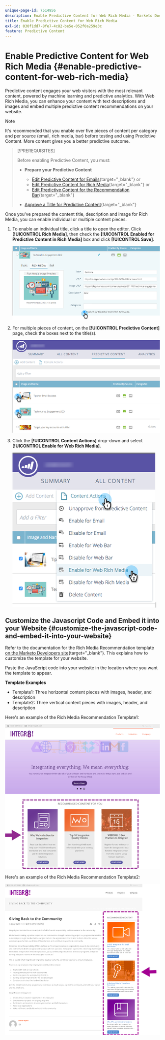 ```yaml
---
unique-page-id: 7514956
description: Enable Predictive Content for Web Rich Media - Marketo Docs - Product Documentation
title: Enable Predictive Content for Web Rich Media
exl-id: 030f1dd7-8fe7-4c82-be5e-052f0a259e3c
feature: Predictive Content
---
```

# Enable Predictive Content for Web Rich Media {#enable-predictive-content-for-web-rich-media}

Predictive content engages your web visitors with the most relevant content, powered by machine learning and predictive analytics. With Web Rich Media, you can enhance your content with text descriptions and images and embed multiple predictive content recommendations on your website.

>[!NOTE]
>
>It's recommended that you enable over five pieces of content per category and per source (email, rich media, bar) before testing and using Predictive Content. More content gives you a better predictive outcome.

>[!PREREQUISITES]
>
>Before enabling Predictive Content, you must:
>
>* **Prepare your Predictive Content**
>
>   * [Edit Predictive Content for Emails](/help/marketo/product-docs/predictive-content/working-with-predictive-content/edit-predictive-content-for-emails.md){target="_blank"} or
>   * [Edit Predictive Content for Rich Media](/help/marketo/product-docs/predictive-content/working-with-predictive-content/edit-predictive-content-for-rich-media.md){target="_blank"} or
>   * [Edit Predictive Content for the Recommendation Bar](/help/marketo/product-docs/predictive-content/working-with-predictive-content/edit-predictive-content-for-the-recommendation-bar.md){target="_blank"}
>
>* [Approve a Title for Predictive Content](/help/marketo/product-docs/predictive-content/working-with-all-content/approve-a-title-for-predictive-content.md){target="_blank"}

Once you've prepared the content title, description and image for Rich Media, you can enable individual or multiple content pieces.

1. To enable an individual title, click a title to open the editor. Click **[!UICONTROL Rich Media]**, then check the **[!UICONTROL Enabled for Predictive Content in Rich Media]** box and click **[!UICONTROL Save]**.

   ![](assets/image2017-10-3-9-3a50-3a29.png)

1. For multiple pieces of content, on the **[!UICONTROL Predictive Content]** page, check the boxes next to the title(s).

     ![](assets/image2017-10-3-10-3a0-3a42.png)

1. Click the **[!UICONTROL Content Actions]** drop-down and select **[!UICONTROL Enable for Web Rich Media]**.

   ![](assets/image2017-10-3-10-3a2-3a6.png)|

## Customize the Javascript Code and Embed it into your Website  {#customize-the-javascript-code-and-embed-it-into-your-website}

Refer to the documentation for the Rich Media Recommendation template [on the Marketo Developers site](https://experienceleague.adobe.com/en/docs/marketo-developer/marketo/javascriptapi/rich-media-recommendation){target="_blank"}. This explains how to customize the template for your website.

Paste the JavaScript code into your website in the location where you want the template to appear.

**Template Examples**

* Template1: Three horizontal content pieces with images, header, and description
* Template2: Three vertical content pieces with images, header, and description

Here's an example of the Rich Media Recommendation Template1:

![](assets/image2015-6-1-17-3a8-3a33.png)

Here's an example of the Rich Media Recommendation Template2:

![](assets/image2015-12-20-10-3a35-3a12.png)
